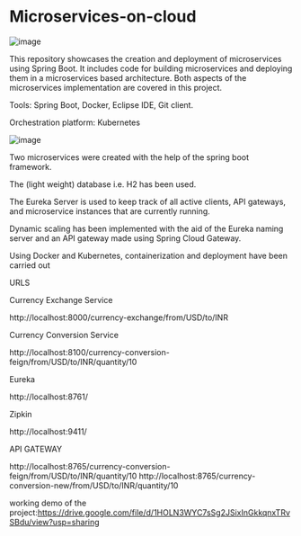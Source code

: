 # Microservices-on-cloud 


![image](https://user-images.githubusercontent.com/85683967/224427479-26b05c79-9714-4e1b-8a77-bdf8a803f283.png)





This repository showcases the creation and deployment of microservices using Spring Boot. It includes code for building microservices and deploying them in a microservices based architecture. Both aspects of the microservices implementation are covered in this project.

Tools:
Spring Boot,
Docker,
Eclipse IDE,
Git client.

Orchestration platform: Kubernetes


![image](https://user-images.githubusercontent.com/85683967/224427613-162127ab-6790-4951-abdb-a9eee9e896d3.png)




Two microservices were created with the help of the spring boot framework.​​

The (light weight) database i.e. H2 ​has been used.​

The Eureka Server is used to keep track of all active clients, API gateways, and microservice instances that are currently running.​​

Dynamic scaling has been implemented with the aid of the Eureka naming server and an API gateway made using Spring Cloud Gateway.​​

Using Docker and Kubernetes, containerization and deployment have been carried out​​


URLS

Currency Exchange Service

http://localhost:8000/currency-exchange/from/USD/to/INR

Currency Conversion Service

http://localhost:8100/currency-conversion-feign/from/USD/to/INR/quantity/10

Eureka

http://localhost:8761/

Zipkin

http://localhost:9411/


API GATEWAY

http://localhost:8765/currency-conversion-feign/from/USD/to/INR/quantity/10
http://localhost:8765/currency-conversion-new/from/USD/to/INR/quantity/10



working demo of the project:https://drive.google.com/file/d/1HOLN3WYC7sSg2JSixInGkkqnxTRvSBdu/view?usp=sharing
